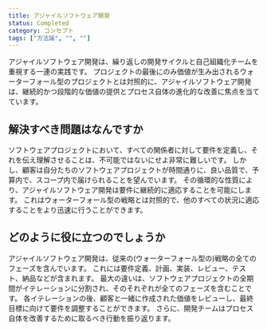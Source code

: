 ```yaml
---
title: アジャイルソフトウェア開発
status: Completed
category: コンセプト
tags: ["方法論", "", ""]
---
```


アジャイルソフトウェア開発は、繰り返しの開発サイクルと自己組織化チームを重視する一連の実践です。
プロジェクトの最後にのみ価値が生み出されるウォーターフォール型のプロジェクトとは対照的に、アジャイルソフトウェア開発は、継続的かつ段階的な価値の提供とプロセス自体の進化的な改善に焦点を当てています。

## 解決すべき問題はなんですか

ソフトウェアプロジェクトにおいて、すべての関係者に対して要件を定義し、それを伝え理解させることは、不可能ではないにせよ非常に難しいです。
しかし、顧客は自分たちのソフトウェアプロジェクトが時間通りに、良い品質で、予算内で、スコープ内で届けられることを望んでいます。
その循環的な性質により、アジャイルソフトウェア開発は要件に継続的に適応することを可能にします。
これはウォーターフォール型の戦略とは対照的で、他のすべての状況に適応することをより迅速に行うことができます。

## どのように役に立つのでしょうか

アジャイルソフトウェア開発は、従来の(ウォーターフォール型の)戦略の全てのフェーズを含んでいます。
これには要件定義、計画、実装、レビュー、テスト、納品などが含まれます。
最大の違いは、ソフトウェアプロジェクトの全期間がイテレーションに分割され、そのそれぞれが全てのフェーズを含むことです。
各イテレーションの後、顧客と一緒に作成された価値をレビューし、最終目標に向けて要件を調整することができます。
さらに、開発チームはプロセス自体を改善するために取るべき行動を振り返ります。

